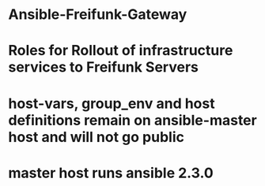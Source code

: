 # Ansible-Freifunk-Gateway
# Roles for Rollout of infrastructure services to Freifunk Servers
# host-vars, group_env and host definitions remain on ansible-master host and will not go public
#
# master host runs ansible 2.3.0

